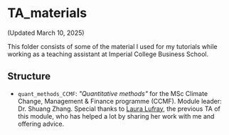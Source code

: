 # TA_materials

(Updated March 10, 2025)

This folder consists of some of the material I used for my tutorials while working as a teaching assistant at Imperial College Business School.

## Structure

- `quant_methods_CCMF`: *"Quantitative methods"* for the MSc Climate Change, Management & Finance programme (CCMF). Module leader: Dr. Shuang Zhang. Special thanks to [Laura Lufray](https://github.com/laulufray), the previous TA of this module, who has helped a lot by sharing her work with me and offering advice.
